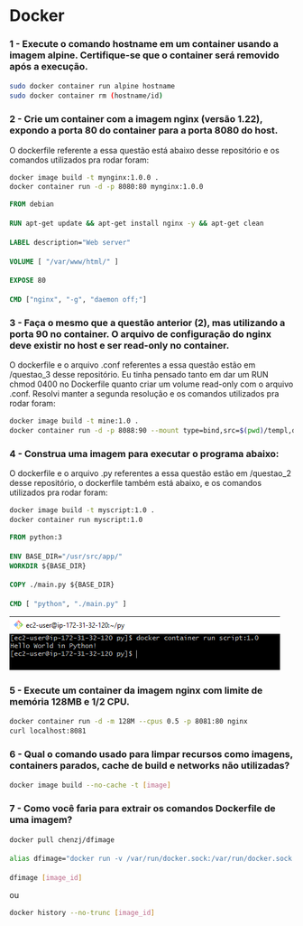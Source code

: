 # Docker

### 1 - Execute o comando hostname em um container usando a imagem alpine. Certifique-se que o container será removido após a execução.

```bash
sudo docker container run alpine hostname
sudo docker container rm (hostname/id)
```

### 2 - Crie um container com a imagem nginx (versão 1.22), expondo a porta 80 do container para a porta 8080 do host.
 O dockerfile referente a essa questão está abaixo desse repositório e os comandos utilizados pra rodar foram:
```bash
docker image build -t mynginx:1.0.0 .
docker container run -d -p 8080:80 mynginx:1.0.0
```

```dockerfile
FROM debian

RUN apt-get update && apt-get install nginx -y && apt-get clean

LABEL description="Web server"

VOLUME [ "/var/www/html/" ]

EXPOSE 80

CMD ["nginx", "-g", "daemon off;"]
```

### 3 - Faça o mesmo que a questão anterior (2), mas utilizando a porta 90 no container. O arquivo de configuração do nginx deve existir no host e ser read-only no container.
 O dockerfile e o arquivo .conf referentes a essa questão estão em /questao_3 desse repositório.
 Eu tinha pensado tanto em dar um RUN chmod 0400 no Dockerfile quanto criar um volume read-only com o arquivo .conf.
 Resolvi manter a segunda resolução e os comandos utilizados pra rodar foram:
```bash
docker image build -t mine:1.0 .
docker container run -d -p 8088:90 --mount type=bind,src=$(pwd)/templ,dst=/etc/nginx/conf.d/,ro mine:1.0
```

### 4 - Construa uma imagem para executar o programa abaixo:
O dockerfile e o arquivo .py referentes a essa questão estão em /questao_2 desse repositório, o dockerfile também está abaixo, e os comandos utilizados pra rodar foram:
```bash
docker image build -t myscript:1.0 .
docker container run myscript:1.0
```
```dockerfile
FROM python:3

ENV BASE_DIR="/usr/src/app/"
WORKDIR ${BASE_DIR}

COPY ./main.py ${BASE_DIR}

CMD [ "python", "./main.py" ]
```
![alt text](questao_4/script_rodando.png)

### 5 - Execute um container da imagem nginx com limite de memória 128MB e 1/2 CPU.
```bash
docker container run -d -m 128M --cpus 0.5 -p 8081:80 nginx
curl localhost:8081
```

### 6 - Qual o comando usado para limpar recursos como imagens, containers parados, cache de build e networks não utilizadas?
```bash
docker image build --no-cache -t [image]
```
### 7 - Como você faria para extrair os comandos Dockerfile de uma imagem?

```bash
docker pull chenzj/dfimage

alias dfimage="docker run -v /var/run/docker.sock:/var/run/docker.sock --rm chenzj/dfimage"

dfimage [image_id]
```
ou
```bash
docker history --no-trunc [image_id]
```